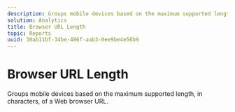 ```yaml
---
description: Groups mobile devices based on the maximum supported length, in characters, of a Web browser URL.
solution: Analytics
title: Browser URL Length
topic: Reports
uuid: 30ab11bf-34be-486f-aab3-0ee9be4e56b9
---
```


# Browser URL Length

Groups mobile devices based on the maximum supported length, in characters, of a Web browser URL.

